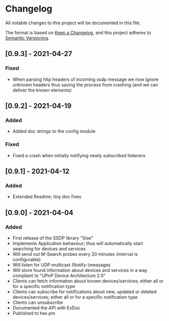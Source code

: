 # Changelog

All notable changes to this project will be documented in this file.

The format is based on
[Keep a Changelog](https://keepachangelog.com/en/1.0.0/), and this project
adheres to [Semantic Versioning](https://semver.org/spec/v2.0.0.html).


## [0.9.3] - 2021-04-27

### Fixed

* When parsing http headers of incoming ssdp message we now ignore unknown
  headers thus saving the process from crashing (and we can deliver the known
  elements)

## [0.9.2] - 2021-04-19

### Added

* Added doc strings to the config module

### Fixed

* Fixed a crash when initially notifying newly subscribed listeners

## [0.9.1] - 2021-04-12

### Added

* Extended Readme; tiny doc fixes

## [0.9.0] - 2021-04-04

### Added

* First release of the SSDP library "Sise"
* Implements Application behaviour; thus will automatically start searching
  for devices and services
* Will send out M-Search probes every 20 minutes (interval is configurable)
* Will listen for UDP multicast (Notify-)messages
* Will store found information about devices and services in a way compliant 
  to "UPnP Device Architecture 2.0"
* Clients can fetch information about known devices/services; either all or
  for a specific notification type
* Clients can subscribe for notifications about new, updated or deleted
  devices/services; either all or for a specific notification type
* Clients can unsubscribe
* Documented the API with ExDoc
* Published to hex.pm
